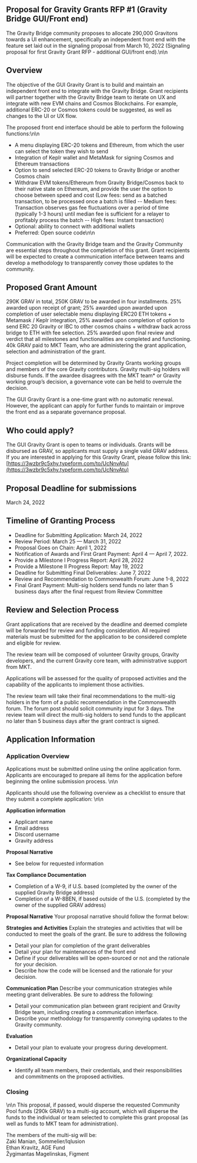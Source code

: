 ##  Proposal for Gravity Grants RFP #1 (Gravity Bridge GUI/Front end)

The Gravity Bridge community proposes to allocate 290,000 Gravitons towards a UI enhancement, specifically an independent front end with the feature set laid out in the signaling proposal from March 10, 2022 (Signaling proposal for first Gravity Grant RFP - additional GUI/front end).\n\n

## Overview

The objective of the GUI Gravity Grant is to build and maintain an independent front end to integrate with the Gravity Bridge. Grant recipients will partner together with the Gravity Bridge team to iterate on UX and integrate with new EVM chains and Cosmos Blockchains. For example, additional ERC-20 or Cosmos tokens could be suggested, as well as changes to the UI or UX flow.

The proposed front end interface should be able to perform the following functions:\n\n

- A menu displaying ERC-20 tokens and Ethereum, from which the user can select the token they wish to send
- Integration of Keplr wallet and MetaMask for signing Cosmos and Ethereum transactions
-   Option to send selected ERC-20 tokens to Gravity Bridge or another Cosmos chain
-   Withdraw EVM tokens/Ethereum from Gravity Bridge/Cosmos back to their native state on Ethereum, and provide the user the option to choose between speed and cost (Low fees: send as a batched transaction, to be processed once a batch is filled -- Medium fees: Transaction observes gas fee fluctuations over a period of time (typically 1-3 hours) until median fee is sufficient for a relayer to profitably process the batch -- High fees: Instant transaction)
-   Optional: ability to connect with additional wallets
-   Preferred: Open source code\n\n

Communication with the Gravity Bridge team and the Gravity Community are essential steps throughout the completion of this grant. Grant recipients will be expected to create a communication interface between teams and develop a methodology to transparently convey those updates to the community.

## Proposed Grant Amount 

290K GRAV in total, 250K GRAV to be awarded in four installments. 25% awarded upon receipt of grant; 25% awarded upon awarded upon completion of user selectable menu displaying ERC20 ETH tokens + Metamask / Keplr integration, 25% awarded upon completion of option to send ERC 20 Gravity or IBC to other cosmos chains + withdraw back across bridge to ETH with fee selection. 25% awarded upon final review and verdict that all milestones and functionalities are completed and functioning. 40k GRAV paid to MKT Team, who are administering the grant application, selection and administration of the grant.

Project completion will be determined by Gravity Grants working groups and members of the core Gravity contributors. Gravity multi-sig holders will disburse funds. If the awardee disagrees with the MKT team* or Gravity working group’s decision, a governance vote can be held to overrule the decision.

The GUI Gravity Grant is a one-time grant with no automatic renewal. However, the applicant can apply for further funds to maintain or improve the front end as a separate governance proposal.

## Who could apply?

The GUI Gravity Grant is open to teams or individuals. Grants will be disbursed as GRAV, so applicants must supply a single valid GRAV address. If you are interested in applying for this Gravity Grant, please follow this link: [https://3wzbr9c5xhy.typeform.com/to/UcNnvAtu](https://3wzbr9c5xhy.typeform.com/to/UcNnvAtu)

## Proposal Deadline for submissions

March 24, 2022

## Timeline of Granting Process

- Deadline for Submitting Application: March 24, 2022
- Review Period: March 25 ⁠— March 31, 2022
- Proposal Goes on Chain: April 1, 2022
- Notification of Awards and First Grant Payment: April 4 — April 7, 2022.
- Provide a Milestone I Progress Report: April 28, 2022
- Provide a Milestone II Progress Report: May 19, 2022
- Deadline for Submitting Final Deliverables: June 7, 2022
- Review and Recommendation to Commonwealth Forum: June 1-8, 2022
- Final Grant Payment: Multi-sig holders send funds no later than 5 business days after the final request from Review Committee
    

## Review and Selection Process

Grant applications that are received by the deadline and deemed complete will be forwarded for review and funding consideration. All required materials must be submitted for the application to be considered complete and eligible for review. 

The review team will be composed of volunteer Gravity groups, Gravity developers, and the current Gravity core team, with administrative support from MKT.

Applications will be assessed for the quality of proposed activities and the capability of the applicants to implement those activities.

The review team will take their final recommendations to the multi-sig holders in the form of a public recommendation in the Commonwealth forum. The forum post should solicit community input for 3 days. The review team will direct the multi-sig holders to send funds to the applicant no later than 5 business days after the grant contract is signed.

## Application Information

### Application Overview

Applications must be submitted online using the online application form. Applicants are encouraged to prepare all items for the application before beginning the online submission process. \n\n

Applicants should use the following overview as a checklist to ensure that they submit a complete application: \n\n

**Application information**
- Applicant name
- Email address
- Discord username
- Gravity address

**Proposal Narrative**
- See below for requested information

**Tax Compliance Documentation**
- Completion of a W-9, if U.S. based (completed by the owner of the supplied Gravity Bridge address)
- Completion of a W-8BEN, if based outside of the U.S. (completed by the owner of the supplied GRAV address)

**Proposal Narrative**
Your proposal narrative should follow the format below:

**Strategies and Activities**
Explain the strategies and activities that will be conducted to meet the goals of the grant. Be sure to address the following

- Detail your plan for completion of the grant deliverables
- Detail your plan for maintenances of the front end
- Define if your deliverables will be open-sourced or not and the rationale for your decision.
- Describe how the code will be licensed and the rationale for your decision.

**Communication Plan**
Describe your communication strategies while meeting grant deliverables. Be sure to address the following:

- Detail your communication plan between grant recipient and Gravity Bridge team, including creating a communication interface.
- Describe your methodology for transparently conveying updates to the Gravity community.

**Evaluation**
- Detail your plan to evaluate your progress during development.

**Organizational Capacity**
- Identify all team members, their credentials, and their responsibilities and commitments on the proposed activities.


### Closing

\n\n This proposal, if passed, would disperse the requested Community Pool funds (290k GRAV) to a multi-sig account, which will disperse the funds to the individual or team selected to complete this grant proposal (as well as funds to MKT team for administration).

The members of the multi-sig will be:<br>
Zaki Manian, Sommelier/Iqlusion<br>
Ethan Kravitz, AGE Fund<br>
Žygimantas Magelinskas, Figment
